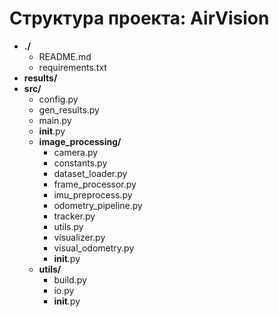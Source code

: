 # Структура проекта: AirVision

- **./**
    - README.md
    - requirements.txt
- **results/**
- **src/**
    - config.py
    - gen_results.py
    - main.py
    - __init__.py
    - **image_processing/**
        - camera.py
        - constants.py
        - dataset_loader.py
        - frame_processor.py
        - imu_preprocess.py
        - odometry_pipeline.py
        - tracker.py
        - utils.py
        - visualizer.py
        - visual_odometry.py
        - __init__.py
    - **utils/**
        - build.py
        - io.py
        - __init__.py
